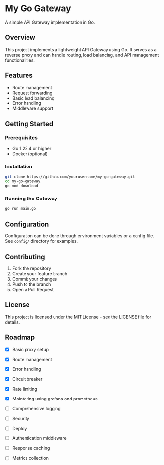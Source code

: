# My Go Gateway

A simple API Gateway implementation in Go.

## Overview

This project implements a lightweight API Gateway using Go. It serves as a reverse proxy and can handle routing, load balancing, and API management functionalities.

## Features

- Route management
- Request forwarding
- Basic load balancing
- Error handling
- Middleware support

## Getting Started

### Prerequisites

- Go 1.23.4 or higher
- Docker (optional)

### Installation

```bash
git clone https://github.com/yourusername/my-go-gateway.git
cd my-go-gateway
go mod download
```

### Running the Gateway

```bash
go run main.go
```

## Configuration

Configuration can be done through environment variables or a config file. See `config/` directory for examples.

## Contributing

1. Fork the repository
2. Create your feature branch
3. Commit your changes
4. Push to the branch
5. Open a Pull Request

## License

This project is licensed under the MIT License - see the LICENSE file for details.
## Roadmap

- [x] Basic proxy setup
- [x] Route management
- [x] Error handling
- [x] Circuit breaker
- [x] Rate limiting
- [x] Mointering using grafana and prometheus
- [ ] Comprehensive logging
- [ ] Security
- [ ] Deploy
- [ ] Authentication middleware
- [ ] Response caching
- [ ] Metrics collection

